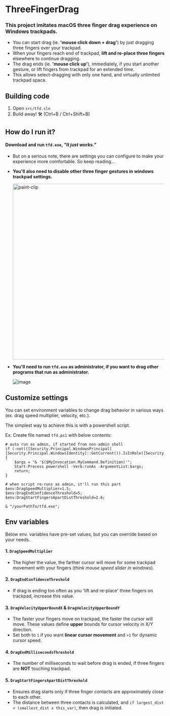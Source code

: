 # ThreeFingerDrag

### **This project imitates macOS three finger drag experience on Windows trackpads.**
- You can start drag (ie. **'mouse click down + drag'**) by just dragging three fingers over your trackpad.
- When your fingers reach end of trackpad, **lift and re-place three fingers** elsewhere to continue dragging.
- The drag ends (ie. **'mouse click up'**), immediately, if you start another gesture, or lift fingers from trackpad for an extended time.
- This allows select-dragging with only one hand, and virtually unlimited trackpad space.

## Building code
1. Open `src/tfd.sln`
2. Build away! 🛠️ (Ctrl+B / Ctrl+Shift+B)

## How do I run it?
#### Download and run `tfd.exe`, *"It just works."*
- But on a serious note, there are settings you can configure to make your experience more comfortable. So keep reading...

- **You'll also need to disable other three finger gestures in windows trackpad settings.**

    <img width="555" alt="paint-clip" src="https://user-images.githubusercontent.com/3400083/204067942-55fb5923-6101-4580-8916-35dce32fbe6a.png">

- **You'll need to run `tfd.exe` as administrator, if you want to drag other programs that run as administrator.**

    ![image](https://user-images.githubusercontent.com/3400083/203868101-65520672-44e3-4e50-a69c-15585f23da7b.png)


## Customize settings
You can set environment variables to change drag behavior in various ways (ex. drag speed multiplier, velocity, etc.).

The simplest way to achieve this is with a powershell script.

Ex. Create file named `tfd.ps1` with below contents:
```
# auto run as admin, if started from non-admin shell
if (-not(([Security.Principal.WindowsPrincipal][Security.Principal.WindowsIdentity]::GetCurrent()).IsInRole([Security.Principal.WindowsBuiltInRole]"Administrator")))
{
    $args = "& '$($MyInvocation.MyCommand.Definition)'";
    Start-Process powershell -Verb:runAs -ArgumentList:$args;
    return;
}

# when script re-runs as admin, it'll run this part
$env:DragSpeedMultiplier=1.5;
$env:DragEndConfidenceThreshold=5;
$env:DragStartFingersApartDistThreshold=2.6;

& "/yourPathTo/tfd.exe";
```

## Env variables
Below env. variables have pre-set values, but you can override based on your needs.
#### 1. `DragSpeedMultiplier`
- The higher the value, the farther cursor will move for some trackpad movement with your fingers (*think mouse speed slider in windows*).
#### 2. `DragEndConfidenceThreshold`
- If drag is ending too often as you 'lift and re-place' three fingers on trackpad, increase this value.
#### 3. `DragVelocityUpperBoundX` & `DragVelocityUpperBoundY`
- The faster your fingers move on trackpad, the faster the cursor will move. These values define **upper** bounds for cursor velocity in X/Y direction.
- Set both to `1` if you want **linear cursor movement** and `>1` for dynamic cursor speed.
#### 4. `DragEndMillisecondsThreshold`
- The number of milliseconds to wait before drag is ended, if three fingers are **NOT** touching trackpad.
#### 5. `DragStartFingersApartDistThreshold`
- Ensures drag starts only if three finger contacts are approximately close to each other.
- The distance between three contacts is calculated, and `if largest_dist < (smallest_dist x this_var)`, then drag is initiated.
